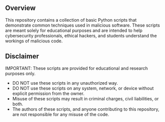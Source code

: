 ## Overview
This repository contains a collection of basic Python scripts that demonstrate common techniques used in malicious software. These scripts are meant solely for educational purposes and are intended to help cybersecurity professionals, ethical hackers, and students understand the workings of malicious code.

## Disclaimer
IMPORTANT: These scripts are provided for educational and research purposes only.

- DO NOT use these scripts in any unauthorized way.
- DO NOT use these scripts on any system, network, or device without explicit permission from the owner.
- Misuse of these scripts may result in criminal charges, civil liabilities, or both.
- The authors of these scripts, and anyone contributing to this repository, are not responsible for any misuse of the code.
